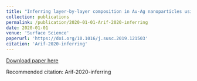 ```yaml
---
title: "Inferring layer-by-layer composition in Au-Ag nanoparticles using a combination of X-ray Photoelectron Spectroscopy and Monte Carlo simulations"
collection: publications
permalink: /publication/2020-01-01-Arif-2020-inferring
date: 2020-01-01
venue: 'Surface Science'
paperurl: 'https://doi.org/10.1016/j.susc.2019.121503'
citation: 'Arif-2020-inferring'
---
```

[Download paper here](https://doi.org/10.1016/j.susc.2019.121503)

Recommended citation: Arif-2020-inferring